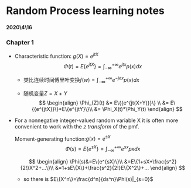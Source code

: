 # Random Process learning notes  

#### 2020\4\16

### Chapter 1

- Characteristic function: $g(X) = e^{jtX}$
  $$
  \Phi(t) = E\{e^{jtX}\}=\int_{-\infty}^{+\infty}e^{jtx}p(x)dx
  $$

  - 类比连续时间傅里叶变换$f(w)=\int_{-\infty}^{+\infty}e^{-jex}p(x)dx$

  - 随机变量$Z = X+Y$
    $$
    \begin{align}
    \Phi_{Z}(t) &= E\{{e^{jt(X+Y)}}\} \\
    &= E\{{e^{jtX}}\}*E\{e^{jtY}\}\\
    &= \Phi_X(t)*\Phi_Y(t)
    \end{align}
    $$
    

- For a nonnegative integer-valued random variable X it is often more convenient to work with the *z transform* of the pmf.

  Moment-generating function:$g(x)=e^{sX}$
  $$
  \Phi(s)=E\{{e^{sX}}\}=\int_{-\infty}^{+\infty}e^{sx}pxdx
  $$

  $$
  \begin{align}
  \Phi(s)&=E\{e^{sX}\}\\
  &=E\{1+sX+\frac{s^2}{2!}X^2+...\}\\
  &=1+sE\{X\}+\frac{s^2}{2!}E\{X^2\}+...
  \end{align}
  $$

  - so there is $E\{X^n\}=\frac{d^n}{ds^n}\Phi(s)|_{s=0}$

